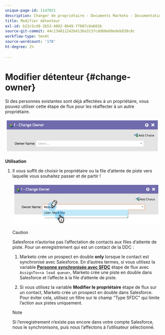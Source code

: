 ```yaml
---
unique-page-id: 1147021
description: Changer de propriétaire - Documents Marketo - Documentation du produit
title: Modifier détenteur
exl-id: b22c5cd8-1b53-4802-8b49-7f607c8a601b
source-git-commit: 44c134811242b4136a3137cdd60e60edeb838c8c
workflow-type: tm+mt
source-wordcount: '170'
ht-degree: 2%

---
```


# Modifier détenteur {#change-owner}

Si des personnes existantes sont déjà affectées à un propriétaire, vous pouvez utiliser cette étape de flux pour les réaffecter à un autre propriétaire.

![](assets/image2014-9-22-15-3a1-3a3.png)

**Utilisation**

1. Il vous suffit de choisir le propriétaire ou la file d’attente de piste vers laquelle vous souhaitez passer et de partir !

   ![](assets/image2014-9-22-15-3a1-3a6.png)

   >[!CAUTION]
   >
   >Salesforce n’autorise pas l’affectation de contacts aux files d’attente de piste. Pour un enregistrement qui est un contact de la DDC :
   >
   >1. Marketo crée un prospect en double **only** lorsque le contact est synchronisé avec Salesforce. En d’autres termes, si vous utilisez la variable **[Personne synchronisée avec SFDC](/help/marketo/product-docs/core-marketo-concepts/smart-campaigns/salesforce-flow-actions/sync-person-to-sfdc.md)** étape de flux avec `AssignTo=<a lead queue>`, Marketo crée une piste en double dans Salesforce et l’affecte à la file d’attente de piste.
   >
   >1. Si vous utilisez la variable **Modifier le propriétaire** étape de flux sur un contact, Marketo crée un prospect en double dans Salesforce. Pour éviter cela, utilisez un filtre sur le champ &quot;Type SFDC&quot; qui limite l’action aux pistes uniquement.


   >[!NOTE]
   >
   >Si l’enregistrement n’existe pas encore dans votre compte Salesforce, nous le synchronisons, puis nous l’affectons à l’utilisateur sélectionné.
